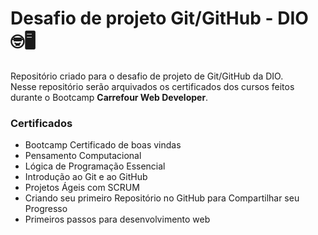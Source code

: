 # Desafio de projeto Git/GitHub - DIO 🤓🖥️
Repositório criado para o desafio de projeto de Git/GitHub da DIO.<br>
Nesse repositório serão arquivados os certificados dos cursos feitos durante o Bootcamp **Carrefour Web Developer**.

### Certificados

- Bootcamp Certificado de boas vindas
- Pensamento Computacional
- Lógica de Programação Essencial
- Introdução ao Git e ao GitHub 
- Projetos Ágeis com SCRUM
- Criando seu primeiro Repositório no GitHub para Compartilhar seu Progresso
- Primeiros passos para desenvolvimento web
